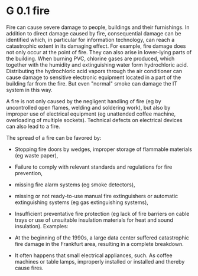 G 0.1 fire
===========

Fire can cause severe damage to people, buildings and their furnishings. In addition to direct damage caused by fire, consequential damage can be identified which, in particular for information technology, can reach a catastrophic extent in its damaging effect. For example, fire damage does not only occur at the point of fire. They can also arise in lower-lying parts of the building. When burning PVC, chlorine gases are produced, which together with the humidity and extinguishing water form hydrochloric acid. Distributing the hydrochloric acid vapors through the air conditioner can cause damage to sensitive electronic equipment located in a part of the building far from the fire. But even "normal" smoke can damage the IT system in this way.

A fire is not only caused by the negligent handling of fire (eg by uncontrolled open flames, welding and soldering work), but also by improper use of electrical equipment (eg unattended coffee machine, overloading of multiple sockets). Technical defects on electrical devices can also lead to a fire.

The spread of a fire can be favored by:

* Stopping fire doors by wedges,
improper storage of flammable materials (eg waste paper),
* Failure to comply with relevant standards and regulations for fire prevention,
* missing fire alarm systems (eg smoke detectors),
* missing or not ready-to-use manual fire extinguishers or automatic extinguishing systems (eg gas extinguishing systems),
* Insufficient preventative fire protection (eg lack of fire barriers on cable trays or use of unsuitable insulation materials for heat and sound insulation).
Examples:

* At the beginning of the 1990s, a large data center suffered catastrophic fire damage in the Frankfurt area, resulting in a complete breakdown.
* It often happens that small electrical appliances, such. As coffee machines or table lamps, improperly installed or installed and thereby cause fires.
